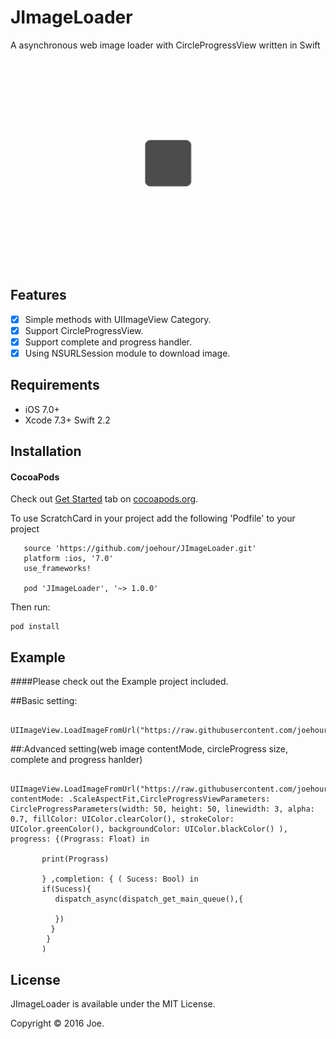 JImageLoader
=======
A asynchronous web image loader with CircleProgressView written in Swift

<img src="https://raw.githubusercontent.com/joehour/JImageLoader/master/Example/pic.gif"  />

Features
----------

- [x] Simple methods with UIImageView Category.
- [x] Support CircleProgressView.
- [x] Support complete and progress handler.
- [x] Using NSURLSession module to download image.

Requirements
----------

- iOS 7.0+
- Xcode 7.3+ Swift 2.2

Installation
----------

#### CocoaPods

Check out [Get Started](https://guides.cocoapods.org/using/getting-started.html) tab on [cocoapods.org](http://cocoapods.org/).

To use ScratchCard in your project add the following 'Podfile' to your project

       source 'https://github.com/joehour/JImageLoader.git'
       platform :ios, '7.0'
       use_frameworks!

       pod 'JImageLoader', '~> 1.0.0'

Then run:

    pod install

Example
----------

####Please check out the Example project included.

##Basic setting:

       UIImageView.LoadImageFromUrl("https://raw.githubusercontent.com/joehour/JImageLoader/master/Example/test.jpg")

##:Advanced setting(web image contentMode, circleProgress size, complete and progress hanlder)

       UIImageView.LoadImageFromUrl("https://raw.githubusercontent.com/joehour/JImageLoader/master/Example/test.jpg", contentMode: .ScaleAspectFit,CircleProgressViewParameters: CircleProgressParameters(width: 50, height: 50, linewidth: 3, alpha: 0.7, fillColor: UIColor.clearColor(), strokeColor: UIColor.greenColor(), backgroundColor: UIColor.blackColor() ), progress: {(Prograss: Float) in

           print(Prograss)

           } ,completion: { ( Sucess: Bool) in
           if(Sucess){
              dispatch_async(dispatch_get_main_queue(),{

              })           
             }
            }
           )



License
----------

JImageLoader is available under the MIT License.

Copyright © 2016 Joe.

